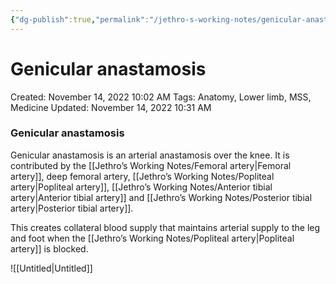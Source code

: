 ```yaml
---
{"dg-publish":true,"permalink":"/jethro-s-working-notes/genicular-anastamosis/","dgPassFrontmatter":true}
---
```



# Genicular anastamosis

Created: November 14, 2022 10:02 AM
Tags: Anatomy, Lower limb, MSS, Medicine
Updated: November 14, 2022 10:31 AM

### Genicular anastamosis

Genicular anastamosis is an arterial anastamosis over the knee. It is contributed by the [[Jethro’s Working Notes/Femoral artery\|Femoral artery]], deep femoral artery, [[Jethro’s Working Notes/Popliteal artery\|Popliteal artery]], [[Jethro’s Working Notes/Anterior tibial artery\|Anterior tibial artery]] and  [[Jethro’s Working Notes/Posterior tibial artery\|Posterior tibial artery]].

This creates collateral blood supply that maintains arterial supply to the leg and foot when the [[Jethro’s Working Notes/Popliteal artery\|Popliteal artery]] is blocked.

![[Untitled\|Untitled]]